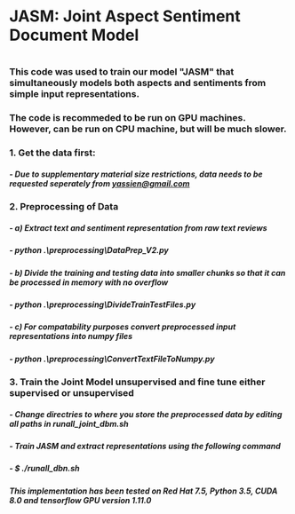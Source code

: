 # ############################
# JASM: Joint Aspect Sentiment Document Model 
# ############################
### This code was used to train our model "JASM" that simultaneously models both aspects and sentiments from simple input representations. 
### The code is recommeded to be run on GPU machines. However, can be run on CPU machine, but will be much slower. 

### 1. Get the data first:
#####   - Due to supplementary material size restrictions, data needs to be requested seperately from yassien@gmail.com
### 2. Preprocessing of Data 
#####     - a) Extract text and sentiment representation from raw text reviews
#####    		- python .\preprocessing\DataPrep_V2.py
#####     - b) Divide the training and testing data into smaller chunks so that it can be processed in memory with no overflow
#####    		- python .\preprocessing\DivideTrainTestFiles.py
#####     - c) For compatability purposes convert preprocessed input representations into numpy files
#####    		- python .\preprocessing\ConvertTextFileToNumpy.py 
    
### 3. Train the Joint Model unsupervised and fine tune either supervised or unsupervised
#####  	- Change directries to where you store the preprocessed data by editing all paths in runall_joint_dbm.sh
#####  	- Train JASM and extract representations using the following command
#####  	- $ ./runall_dbn.sh

##### This implementation has been tested on Red Hat 7.5, Python 3.5, CUDA 8.0 and tensorflow GPU version 1.11.0
